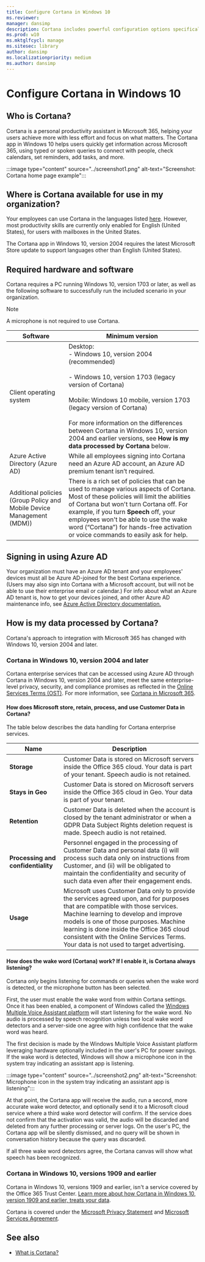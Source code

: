 ```yaml
---
title: Configure Cortana in Windows 10
ms.reviewer: 
manager: dansimp
description: Cortana includes powerful configuration options specifically to optimize for unique small to medium-sized business and enterprise environments.
ms.prod: w10
ms.mktglfcycl: manage
ms.sitesec: library
author: dansimp
ms.localizationpriority: medium
ms.author: dansimp
---
```


# Configure Cortana in Windows 10

## Who is Cortana?

Cortana is a personal productivity assistant in Microsoft 365, helping your users achieve more with less effort and focus on what matters. The Cortana app in Windows 10 helps users quickly get information across Microsoft 365, using typed or spoken queries to connect with people, check calendars, set reminders, add tasks, and more.

:::image type="content" source="../screenshot1.png" alt-text="Screenshot: Cortana home page example":::

## Where is Cortana available for use in my organization?

Your employees can use Cortana in the languages listed [here](https://support.microsoft.com/help/4026948/cortanas-regions-and-languages). However, most productivity skills are currently only enabled for English (United States), for users with mailboxes in the United States.

The Cortana app in Windows 10, version 2004 requires the latest Microsoft Store update to support languages other than English (United States).

## Required hardware and software

Cortana requires a PC running Windows 10, version 1703 or later, as well as the following software to successfully run the included scenario in your organization.

>[!NOTE]
>A microphone is not required to use Cortana.

|**Software**  |**Minimum version**  |
|---------|---------|
|Client operating system     |     Desktop: <br> - Windows 10, version 2004 (recommended)  <br> <br> - Windows 10, version 1703 (legacy version of Cortana) <br> <br> Mobile: Windows 10 mobile, version 1703 (legacy version of Cortana) <br> <br> For more information on the differences between Cortana in Windows 10, version 2004 and earlier versions, see **How is my data processed by Cortana** below. |
|Azure Active Directory (Azure AD)    | While all employees signing into Cortana need an Azure AD account, an Azure AD premium tenant isn’t required.        |
|Additional policies (Group Policy and Mobile Device Management (MDM))     |There is a rich set of policies that can be used to manage various aspects of Cortana. Most of these policies will limit the abilities of Cortana but won't turn Cortana off. For example, if you turn **Speech** off, your employees won't be able to use the wake word (“Cortana”) for hands-free activation or voice commands to easily ask for help.  |

## Signing in using Azure AD

Your organization must have an Azure AD tenant and your employees&#39; devices must all be Azure AD-joined for the best Cortana experience. (Users may also sign into Cortana with a Microsoft account, but will not be able to use their enterprise email or calendar.) For info about what an Azure AD tenant is, how to get your devices joined, and other Azure AD maintenance info, see [Azure Active Directory documentation.](https://docs.microsoft.com/azure/active-directory/)

## How is my data processed by Cortana?

Cortana's approach to integration with Microsoft 365 has changed with Windows 10, version 2004 and later.

### Cortana in Windows 10, version 2004 and later

Cortana enterprise services that can be accessed using Azure AD through Cortana in Windows 10, version 2004 and later, meet the same enterprise-level privacy, security, and compliance promises as reflected in the [Online Services Terms (OST)](https://www.microsoft.com/en-us/licensing/product-licensing/products). For more information, see [Cortana in Microsoft 365](https://docs.microsoft.com/microsoft-365/admin/misc/cortana-integration?view=o365-worldwide#what-data-is-processed-by-cortana-in-office-365).

#### How does Microsoft store, retain, process, and use Customer Data in Cortana?

The table below describes the data handling for Cortana enterprise services.


|**Name**  |**Description**  |
|---------|---------|
|**Storage**     |Customer Data is stored on Microsoft servers inside the Office 365 cloud. Your data is part of your tenant. Speech audio is not retained.         |
|**Stays in Geo**     |Customer Data is stored on Microsoft servers inside the Office 365 cloud in Geo. Your data is part of your tenant.         |
|**Retention**     |Customer Data is deleted when the account is closed by the tenant administrator or when a GDPR Data Subject Rights deletion request is made. Speech audio is not retained.         |
|**Processing and confidentiality**     |Personnel engaged in the processing of Customer Data and personal data (i) will process such data only on instructions from Customer, and (ii) will be obligated to maintain the confidentiality and security of such data even after their engagement ends.         |
|**Usage**     |Microsoft uses Customer Data only to provide the services agreed upon, and for purposes that are compatible with those services. Machine learning to develop and improve models is one of those purposes. Machine learning is done inside the Office 365 cloud consistent with the Online Services Terms. Your data is not used to target advertising.  |

#### How does the wake word (Cortana) work? If I enable it, is Cortana always listening?

Cortana only begins listening for commands or queries when the wake word is detected, or the microphone button has been selected.

First, the user must enable the wake word from within Cortana settings. Once it has been enabled, a component of Windows called the [Windows Multiple Voice Assistant platform](https://docs.microsoft.com/windows-hardware/drivers/audio/voice-activation-mva#voice-activation) will start listening for the wake word. No audio is processed by speech recognition unless two local wake word detectors and a server-side one agree with high confidence that the wake word was heard.

The first decision is made by the Windows Multiple Voice Assistant platform leveraging hardware optionally included in the user&#39;s PC for power savings. If the wake word is detected, Windows will show a microphone icon in the system tray indicating an assistant app is listening.

:::image type="content" source="../screenshot2.png" alt-text="Screenshot: Microphone icon in the system tray indicating an assistant app is listening":::

At that point, the Cortana app will receive the audio, run a second, more accurate wake word detector, and optionally send it to a Microsoft cloud service where a third wake word detector will confirm. If the service does not confirm that the activation was valid, the audio will be discarded and deleted from any further processing or server logs. On the user&#39;s PC, the Cortana app will be silently dismissed, and no query will be shown in conversation history because the query was discarded.

If all three wake word detectors agree, the Cortana canvas will show what speech has been recognized.

### Cortana in Windows 10, versions 1909 and earlier

Cortana in Windows 10, versions 1909 and earlier, isn't a service covered by the Office 365 Trust Center. [Learn more about how Cortana in Windows 10, version 1909 and earlier, treats your data](https://go.microsoft.com/fwlink/p/?LinkId=536419).

Cortana is covered under the [Microsoft Privacy Statement](https://privacy.microsoft.com/privacystatement) and [Microsoft Services Agreement](https://www.microsoft.com/servicesagreement).

## See also

- [What is Cortana?](https://go.microsoft.com/fwlink/p/?LinkId=746818)
